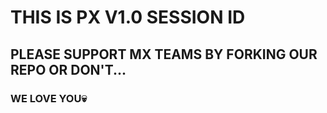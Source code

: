 # THIS IS PX V1.0 SESSION ID 
## PLEASE SUPPORT MX TEAMS BY FORKING OUR REPO OR DON'T...
### WE LOVE YOU💀